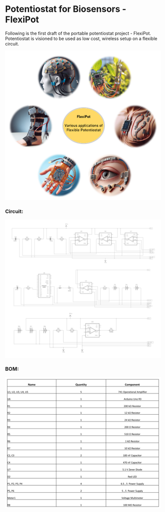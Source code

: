 # Potentiostat for Biosensors - FlexiPot
Following is the first draft of the portable potentiostat project - FlexiPot. Potentiostat is visioned to be used as low cost, wireless setup on a flexible circuit.

![Applications](https://github.com/DeepanshuSharma-BNB/Biosensor_Potentiostat/blob/main/graphic.png)

### Circuit:

![Circuit](https://github.com/DeepanshuSharma-BNB/Biosensor_Potentiostat/blob/main/circuit.png)

### BOM:

![BOM](https://github.com/DeepanshuSharma-BNB/Biosensor_Potentiostat/blob/main/BOM.png)
